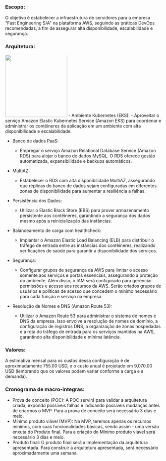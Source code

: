 ### Escopo:
O objetivo é estabelecer a infraestrutura de servidores para a empresa "Fast Engineering S/A" na plataforma AWS, seguindo as práticas DevOps recomendadas, a fim de assegurar alta disponibilidade, escalabilidade e segurança.

### Arquitetura:
 <img src="[https://user-images.githubusercontent.com/105131652/186226747-206a5cb6-0390-445f-9ab7-aaa88827750e.jpg](https://user-images.githubusercontent.com/111077008/259832025-e420547a-aef0-4013-b0ca-49b1f03df1da.png)" width="200" />
- Ambiente Kubernetes (EKS):
   - Aproveitar o serviço Amazon Elastic Kubernetes Service (Amazon EKS) para coordenar e administrar os contêineres da aplicação em um ambiente com alta disponibilidade e escalabilidade.

- Banco de dados PaaS:
   - Empregar o serviço Amazon Relational Database Service (Amazon RDS) para alojar o banco de dados MySQL. O RDS oferece gestão automatizada, expansibilidade e backups automáticos.

- MultiAZ:
   - Estabelecer o RDS com alta disponibilidade MultiAZ, assegurando que réplicas do banco de dados sejam configuradas em diferentes zonas de disponibilidade para aumentar a resiliência a falhas.

- Persistência dos Dados:
   - Utilizar o Elastic Block Store (EBS) para prover armazenamento persistente aos contêineres, garantindo a segurança dos dados mesmo após a reinicialização das instâncias.

- Balanceamento de carga com healthcheck:
   - Implantar o Amazon Elastic Load Balancing (ELB) para distribuir o tráfego de entrada entre as instâncias dos contêineres, realizando verificações de saúde para garantir a disponibilidade dos serviços.

- Segurança:
   - Configurar grupos de segurança da AWS para limitar o acesso somente aos serviços e portas essenciais, assegurando a proteção do ambiente. Além disso, o IAM será configurado para gerenciar permissões e acesso aos recursos da AWS. Serão criados grupos de usuários e políticas de acesso que concedem o mínimo necessário para cada função e serviço na empresa.

- Resolução de Nomes e DNS (Amazon Route 53):
   - Utilizar o Amazon Route 53 para administrar o sistema de nomes e DNS da empresa. Isso envolve a resolução de nomes de domínio, a configuração de registros DNS, a organização de zonas hospedadas e a rota do tráfego de entrada para os serviços mantidos na AWS, garantindo alta disponibilidade e mínima latência.

### Valores:
A estimativa mensal para os custos dessa configuração é de aproximadamente 755.00 USD, e o custo anual é projetado em 9,070.00 USD (lembrando que os valores podem variar conforme a carga e a demanda).

### Cronograma de macro-integras:
- Prova de conceito (POC): A POC servirá para validar a arquitetura criada, expondo possíveis falhas e indicando possíveis mudanças antes de criarmos o MVP. Para a prova de conceito será necessário 3 dias e meio.
- Mínimo produto viável (MVP): Na MVP, teremos apenas os recursos mínimos, com suas funcionalidades básicas, sendo assim - uma versão enxuta do Produto final. Para a criação do Mínimo produto viável será necessário 3 dias e meio.
- Produto final: O produto final será a implementação da arquitetura apresentada. Para construir a arquitetura apresentada, será necessário aproximadamente uma semana.
